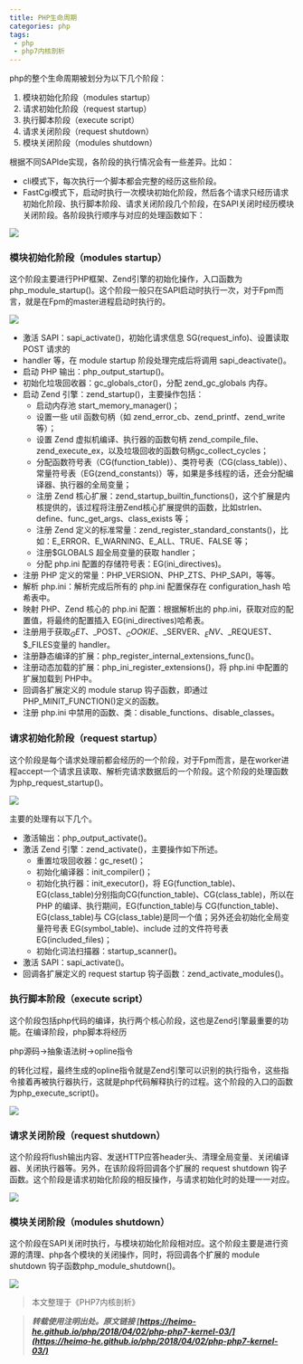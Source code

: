 ```yaml
---
title: PHP生命周期
categories: php
tags:
 - php
 - php7内核剖析
---
```


php的整个生命周期被划分为以下几个阶段：

1. 模块初始化阶段（modules startup）
2. 请求初始化阶段（request startup）
3. 执行脚本阶段（execute script）
4. 请求关闭阶段（request shutdown）
5. 模块关闭阶段（modules shutdown）

<!-- more -->

根据不同SAPIde实现，各阶段的执行情况会有一些差异。比如：

- cli模式下，每次执行一个脚本都会完整的经历这些阶段。
- FastCgi模式下，启动时执行一次模块初始化阶段，然后各个请求只经历请求初始化阶段、执行脚本阶段、请求关闭阶段几个阶段，在SAPI关闭时经历模块关闭阶段。各阶段执行顺序与对应的处理函数如下：

![](https://ws1.sinaimg.cn/large/005H70QEgy1fq9wk56rrej309r064750.jpg)

### 模块初始化阶段（modules startup）

这个阶段主要进行PHP框架、Zend引擎的初始化操作，入口函数为php_module_startup()。这个阶段一般只在SAPI启动时执行一次，对于Fpm而言，就是在Fpm的master进程启动时执行的。

![](https://ws1.sinaimg.cn/large/005H70QEgy1fq9wobt2goj30gf0gsgny.jpg)

- 激活 SAPI：sapi_activate()，初始化请求信息 SG(request_info)、设置读取 POST 请求的
- handler 等，在 module startup 阶段处理完成后将调用 sapi_deactivate()。
- 启动 PHP 输出：php_output_startup()。
- 初始化垃圾回收器：gc_globals_ctor()，分配 zend_gc_globals 内存。
- 启动 Zend 引擎：zend_startup()，主要操作包括：
	- 启动内存池 start_memory_manager()；
	- 设置一些 util 函数句柄（如 zend_error_cb、zend_printf、zend_write 等）；
	- 设置 Zend 虚拟机编译、执行器的函数句柄 zend_compile_file、zend_execute_ex，以及垃圾回收的函数句柄gc_collect_cycles；
	- 分配函数符号表（CG(function_table)）、类符号表（CG(class_table)）、常量符号表（EG(zend_constants)）等，如果是多线程的话，还会分配编译器、执行器的全局变量；
	- 注册 Zend 核心扩展：zend_startup_builtin_functions()，这个扩展是内核提供的，该过程将注册Zend核心扩展提供的函数，比如strlen、define、func_get_args、class_exists 等；
	- 注册 Zend 定义的标准常量：zend_register_standard_constants()，比如：E_ERROR、E_WARNING、E_ALL、TRUE、FALSE 等；
	- 注册$GLOBALS 超全局变量的获取 handler；
	- 分配 php.ini 配置的存储符号表：EG(ini_directives)。
- 注册 PHP 定义的常量：PHP_VERSION、PHP_ZTS、PHP_SAPI，等等。
- 解析 php.ini：解析完成后所有的 php.ini 配置保存在 configuration_hash 哈希表中。
- 映射 PHP、Zend 核心的 php.ini 配置：根据解析出的 php.ini，获取对应的配置值，将最终的配置插入 EG(ini_directives)哈希表。
- 注册用于获取$_GET、$_POST、$_COOKIE、$_SERVER、$_ENV、$_REQUEST、$_FILES变量的 handler。
- 注册静态编译的扩展：php_register_internal_extensions_func()。
- 注册动态加载的扩展：php_ini_register_extensions()，将 php.ini 中配置的扩展加载到 PHP中。
- 回调各扩展定义的 module starup 钩子函数，即通过 PHP_MINIT_FUNCTION()定义的函数。
- 注册 php.ini 中禁用的函数、类：disable_functions、disable_classes。

### 请求初始化阶段（request startup）

这个阶段是每个请求处理前都会经历的一个阶段，对于Fpm而言，是在worker进程accept一个请求且读取、解析完请求数据后的一个阶段。这个阶段的处理函数为php_request_startup()。

![](https://ws1.sinaimg.cn/large/005H70QEgy1fq9xef919bj30dm08vmyj.jpg)

主要的处理有以下几个。
- 激活输出：php_output_activate()。
- 激活 Zend 引擎：zend_activate()，主要操作如下所述。
	- 重置垃圾回收器：gc_reset()；
	- 初始化编译器：init_compiler()；
	- 初始化执行器：init_executor()，将 EG(function_table)、EG(class_table)分别指向CG(function_table)、CG(class_table)，所以在 PHP 的编译、执行期间，EG(function_table)与 CG(function_table)、EG(class_table)与 CG(class_table)是同一个值；另外还会初始化全局变量符号表 EG(symbol_table)、include 过的文件符号表EG(included_files)；
	- 初始化词法扫描器：startup_scanner()。
- 激活 SAPI：sapi_activate()。
- 回调各扩展定义的 request startup 钩子函数：zend_activate_modules()。

### 执行脚本阶段（execute script）

这个阶段包括php代码的编译，执行两个核心阶段，这也是Zend引擎最重要的功能。在编译阶段，php脚本将经历

php源码->抽象语法树->opline指令

的转化过程，最终生成的opline指令就是Zend引擎可以识别的执行指令，这些指令接着再被执行器执行，这就是php代码解释执行的过程。这个阶段的入口的函数为php_execute_script()。

![](https://ws1.sinaimg.cn/large/005H70QEgy1fq9xk1mqg8j30dw08tmy9.jpg)

### 请求关闭阶段（request shutdown）

这个阶段将flush输出内容、发送HTTP应答header头、清理全局变量、关闭编译器、关闭执行器等。另外，在该阶段将回调各个扩展的 request shutdown 钩子函数。这个阶段是请求初始化阶段的相反操作，与请求初始化时的处理一一对应。

![](https://ws1.sinaimg.cn/large/005H70QEgy1fq9xn5e9x8j30gf0hp41n.jpg)

### 模块关闭阶段（modules shutdown）

这个阶段在SAPI关闭时执行，与模块初始化阶段相对应。这个阶段主要是进行资源的清理、php各个模块的关闭操作，同时，将回调各个扩展的 module shutdown 钩子函数php_module_shutdown()。

![](https://ws1.sinaimg.cn/large/005H70QEgy1fq9xniffj1j30d408mq52.jpg)

> 本文整理于《PHP7内核剖析》

> ***转载使用注明出处。原文链接 [https://heimo-he.github.io/php/2018/04/02/php-php7-kernel-03/](https://heimo-he.github.io/php/2018/04/02/php-php7-kernel-03/)***